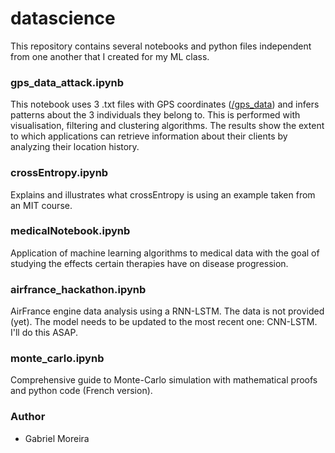 # datascience

This repository contains several notebooks and python files independent from one another that I created for my ML class.

### gps_data_attack.ipynb
This notebook uses 3 .txt files with GPS coordinates ([/gps_data](https://github.com/gabmoreira/datascience/tree/master/gps_data)) and infers patterns about the 3 individuals they belong to. This is performed with visualisation, filtering and clustering algorithms. The results show the extent to which applications can retrieve information about their clients by analyzing their location history.

### crossEntropy.ipynb
Explains and illustrates what crossEntropy is using an example taken from an MIT course.

### medicalNotebook.ipynb
Application of machine learning algorithms to medical data with the goal of studying the effects certain therapies have on disease progression.

### airfrance_hackathon.ipynb
AirFrance engine data analysis using a RNN-LSTM. The data is not provided (yet). The model needs to be updated to the most recent one: CNN-LSTM. I'll do this ASAP.

### monte_carlo.ipynb
Comprehensive guide to Monte-Carlo simulation with mathematical proofs and python code (French version).

### Author
* Gabriel Moreira
